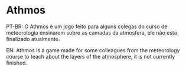 # Athmos

PT-BR:
O Athmos é um jogo feito para alguns colegas do curso de meteorologia ensinarem sobre as camadas da atmosfera, ele não esta finalizado atualmente.

EN:
Athmos is a game made for some colleagues from the meteorology course to teach about the layers of the atmosphere, it is not currently finished.
